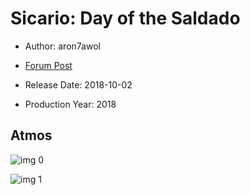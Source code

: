 # Sicario: Day of the Saldado

* Author: aron7awol

* [Forum Post](https://www.avsforum.com/threads/bass-eq-for-filtered-movies.2995212/post-56793370)

* Release Date: 2018-10-02
* Production Year: 2018

## Atmos

![img 0](https://i.imgur.com/iy4gFN0.jpg)

![img 1](https://i.imgur.com/QeBstUV.jpg)

